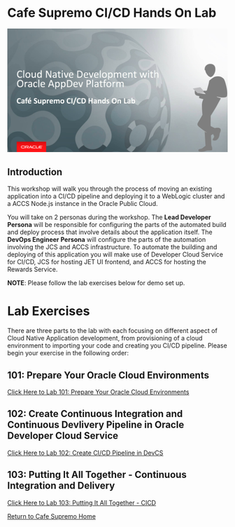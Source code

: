 # Cafe Supremo CI/CD Hands On Lab

![](images/header04.png)


## Introduction

This workshop will walk you through the process of moving an existing application into a CI/CD pipeline and deploying it to a WebLogic cluster and a ACCS Node.js instance in the Oracle Public Cloud.

You will take on 2 personas during the workshop. The **Lead Developer Persona** will be responsible for configuring the parts of the automated build and deploy process that involve details about the application itself. The **DevOps Engineer Persona** will configure the parts of the automation involving the JCS and ACCS infrastructure. To automate the building and deploying of this application you will make use of Developer Cloud Service for CI/CD, JCS for hosting JET UI frontend, and ACCS for hosting the Rewards Service.

**NOTE**: Please follow the lab exercises below for demo set up.


# Lab Exercises

There are three parts to the lab with each focusing on different aspect of Cloud Native Application development, from provisioning of a cloud environment to importing your code and creating you CI/CD pipeline. Please begin your exercise in the following order:

## 101: Prepare Your Oracle Cloud Environments

[Click Here to Lab 101: Prepare Your Oracle Cloud Environments](101-CICDlab.md)

## 102: Create Continuous Integration and Continuous Devlivery Pipeline in Oracle Developer Cloud Service

[Click Here to Lab 102: Create CI/CD Pipeline in DevCS](102-CICDlab.md)

## 103: Putting It All Together - Continuous Integration and Delivery 

[Click Here to Lab 103: Putting It All Together - CICD](103-CICDlab.md)


[Return to Cafe Supremo Home](README.md)
